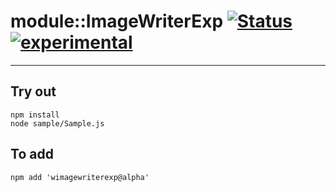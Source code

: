 
# module::ImageWriterExp  [![Status](https://github.com/Wandalen/wImageWriterExp/workflows/Publish/badge.svg)](https://github.com/Wandalen/wImageWriterExp/actions?query=workflow%3APublish) [![experimental](https://img.shields.io/badge/stability-experimental-orange.svg)](https://github.com/emersion/stability-badges#experimental)

___

## Try out
```
npm install
node sample/Sample.js
```

## To add
```
npm add 'wimagewriterexp@alpha'
```

